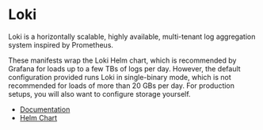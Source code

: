 # Loki

Loki is a horizontally scalable, highly available, multi-tenant log aggregation system inspired by Prometheus.

These manifests wrap the Loki Helm chart, which is recommended by Grafana for loads up to a few TBs of logs per day. However, the default configuration provided runs Loki in single-binary mode, which is not recommended for loads of more than 20 GBs per day. For production setups, you will also want to configure storage yourself.

- [Documentation](https://grafana.com/docs/loki/latest/setup/install/helm/)
- [Helm Chart](https://github.com/grafana/loki/blob/main/production/helm/loki/values.yaml)

